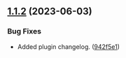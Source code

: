 ## [1.1.2](https://github.com/goffity/semantic-release/compare/v1.1.1...v1.1.2) (2023-06-03)


### Bug Fixes

* Added plugin changelog. ([942f5e1](https://github.com/goffity/semantic-release/commit/942f5e1aaf833c64a525d9fac1e388ea4b86d9c0))
